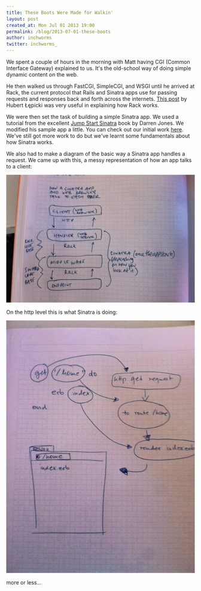 ```yaml
---
title: These Boots Were Made for Walkin'
layout: post
created_at: Mon Jul 01 2013 19:00
permalink: /blog/2013-07-01-these-boots
author: inchworms
twitter: inchworms_
---
```


We spent a couple of hours in the morning with Matt having CGI (Common Interface Gateway) explained to us. It's the old-school way of doing simple dynamic content on the web.

He then walked us through FastCGI, SimpleCGI, and WSGI until he arrived at Rack, the current protocol that Rails and Sinatra apps use for passing requests and responses back and forth across the internets. [This post](http://www.amberbit.com/blog/introduction-to-rack-middleware) by Hubert Łępicki was very useful in explaining how Rack works.

We were then set the task of building a simple Sinatra app. We used a tutorial from the excellent [Jump Start Sinatra](http://www.sitepoint.com/books/sinatra1/?utm_source=sitepoint&utm_medium=email-newsletter&utm_campaign=sinatra1) book by Darren Jones. We modified his sample app a little. You can check out our initial work [here](https://github.com/inchworms/songs_by_nancy). We've still got more work to do but we've learnt some fundamentals about how Sinatra works.

We also had to make a diagram of the basic way a Sinatra app handles a request. We came up with this, a messy representation of how an app talks to a client:

![rack Diagram](/images/rackDiagram.jpg)

On the http level this is what Sinatra is doing:

![http Diagram](/images/httpdiagram.jpg)

more or less...


